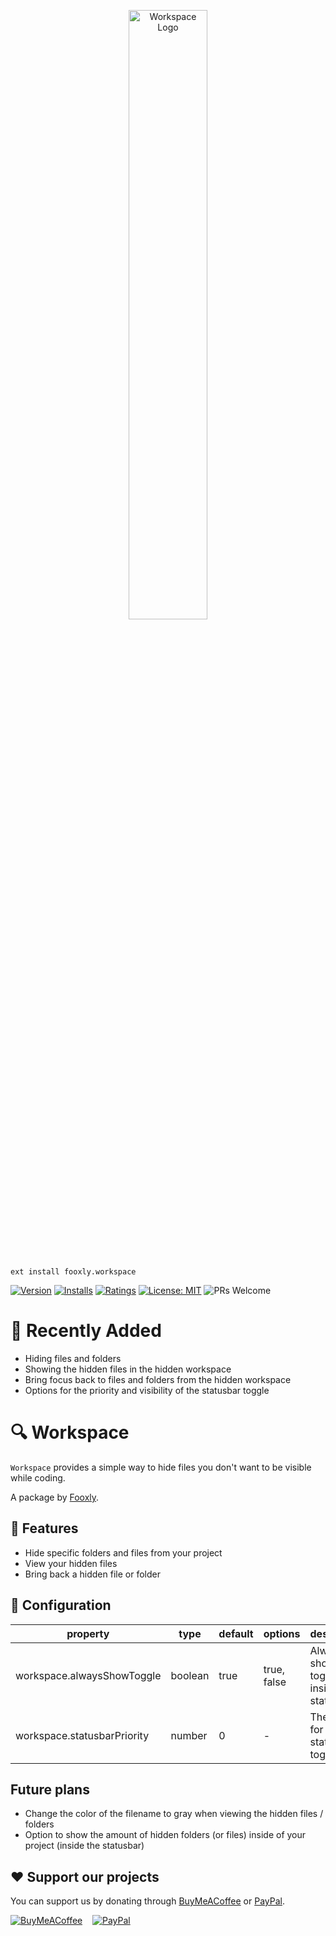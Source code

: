 <p align="center">
  <a title="Learn more about the Provision Syntax" href="https://marketplace.visualstudio.com/items?itemName=fooxly.workspace">
    <img src="https://github.com/Fooxly/workspace/raw/master/assets/icon_banner.png" alt="Workspace Logo" width="50%" />
  </a>
</p><br/><br/>

```
ext install fooxly.workspace
```

[![Version](https://vsmarketplacebadge.apphb.com/version-short/fooxly.workspace.svg)](https://marketplace.visualstudio.com/items?itemName=fooxly.workspace)
[![Installs](https://vsmarketplacebadge.apphb.com/installs-short/fooxly.workspace.svg)](https://marketplace.visualstudio.com/items?itemName=fooxly.workspace)
[![Ratings](https://vsmarketplacebadge.apphb.com/rating-short/fooxly.workspace.svg)](https://marketplace.visualstudio.com/items?itemName=fooxly.workspace)
[![License: MIT](https://img.shields.io/badge/License-MIT-brightgreen.svg)](https://opensource.org/licenses/MIT)
![PRs Welcome](https://img.shields.io/badge/PRs-welcome-brightgreen.svg)

# 🚀 Recently Added

* Hiding files and folders
* Showing the hidden files in the hidden workspace
* Bring focus back to files and folders from the hidden workspace
* Options for the priority and visibility of the statusbar toggle

# 🔍 Workspace

`Workspace` provides a simple way to hide files you don't want to be visible while coding.

A package by [Fooxly](https://www.fooxly.com).

## 📕 Features

* Hide specific folders and files from your project
* View your hidden files
* Bring back a hidden file or folder

## 📐 Configuration

| property                             | type      | default               | options                | description |
| ---                                  | ---       | ---                   | ---                    | ----        |
| workspace.alwaysShowToggle           | boolean   | true                  | true, false            | Always show the toggle inside the statusbar |
| workspace.statusbarPriority          | number    | 0                     | -                      | The priority for the statubar toggle |

## Future plans

* Change the color of the filename to gray when viewing the hidden files / folders
* Option to show the amount of hidden folders (or files) inside of your project (inside the statusbar)

## ❤️ Support our projects

You can support us by donating through [BuyMeACoffee](https://www.buymeacoffee.com/fooxly) or [PayPal](https://www.paypal.com/cgi-bin/webscr?cmd=_s-xclick&hosted_button_id=3GEYSYZFXV9GE).

[![BuyMeACoffee](https://www.buymeacoffee.com/assets/img/custom_images/orange_img.png)](https://www.buymeacoffee.com/fooxly)&nbsp;&nbsp;&nbsp;
[![PayPal](https://i.imgur.com/T3AmGss.png)](https://www.paypal.com/cgi-bin/webscr?cmd=_s-xclick&hosted_button_id=3GEYSYZFXV9GE)
